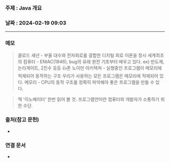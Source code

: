 ### 주제 : Java 개요

### 날짜 : 2024-02-19 09:03
----
### 메모
> 클로드 섀년 - 부울 대수와 전자회로를 결합한 디지털 회로 이론을 창시
> 세계최초의 컴퓨터 - ENIAC(1946), bug의 유래
> 완전 기초부터 배우고 있다. ex) 반도체, 논리게이트, 2진수 등등
> 👍폰 노이만 아키텍쳐 - 실행중인 프로그램이 메모리에 적재되어 동작하는 구조
> 우리가 사용하는 모든 프로그램은 메모리에 적재되어 있다.
> 메모리 - CPU의 동작 구조를 정확히 파악해야 좋은 프로그램을 만들 수 있다.

> 책 '이노베이터' 한번 읽어 볼 것.
> 프로그램언어란 컴퓨터와 개발자가 소통하기 위한 수단.
> 


### 출처(참고 문헌)
-

### 연결 문서
-

